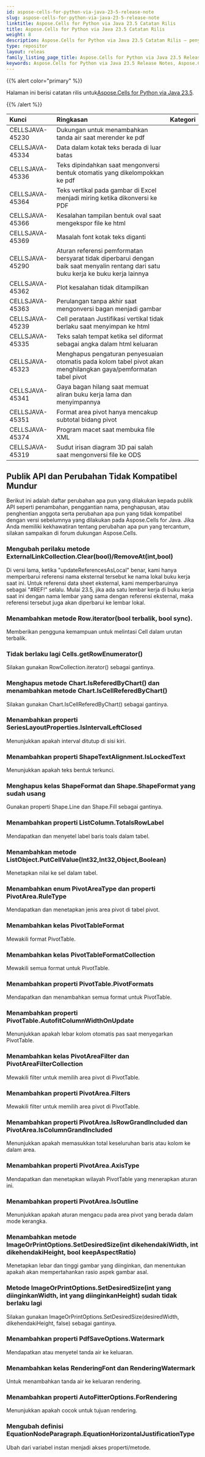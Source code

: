 ```yaml
---
id: aspose-cells-for-python-via-java-23-5-release-note
slug: aspose-cells-for-python-via-java-23-5-release-note
linktitle: Aspose.Cells for Python via Java 23.5 Catatan Rilis
title: Aspose.Cells for Python via Java 23.5 Catatan Rilis
weight: 8
description: Aspose.Cells for Python via Java 23.5 Catatan Rilis – penyempurnaan terkini, fitur baru, dan perbaikan
type: repositor
layout: releas
family_listing_page_title: Aspose.Cells for Python via Java 23.5 Release Note
keywords: Aspose.Cells for Python via Java 23.5 Release Notes, Aspose.Cells for Python via Java 23.5 updates and fixe
---
```

{{% alert color="primary" %}}

 Halaman ini berisi catatan rilis untuk[Aspose.Cells for Python via Java 23.5](https://releases.aspose.com/cells/python-java/new-releases/aspose.cells-for-python-via-java-23.5/).

{{% /alert %}}

|**Kunci**|**Ringkasan**|**Kategori**|
| :- | :- | :- |
|CELLSJAVA-45230|Dukungan untuk menambahkan tanda air saat merender ke pdf|
|CELLSJAVA-45334|Data dalam kotak teks berada di luar batas|
|CELLSJAVA-45336|Teks dipindahkan saat mengonversi bentuk otomatis yang dikelompokkan ke pdf|
|CELLSJAVA-45364|Teks vertikal pada gambar di Excel menjadi miring ketika dikonversi ke PDF|
|CELLSJAVA-45366|Kesalahan tampilan bentuk oval saat mengekspor file ke html|
|CELLSJAVA-45369| Masalah font kotak teks diganti|
|CELLSJAVA-45290|Aturan referensi pemformatan bersyarat tidak diperbarui dengan baik saat menyalin rentang dari satu buku kerja ke buku kerja lainnya|
|CELLSJAVA-45362|Plot kesalahan tidak ditampilkan|
|CELLSJAVA-45363|Perulangan tanpa akhir saat mengonversi bagan menjadi gambar|
|CELLSJAVA-45239|Cell perataan Justifikasi vertikal tidak berlaku saat menyimpan ke html|
|CELLSJAVA-45335|Teks salah tempat ketika sel diformat sebagai angka dalam html keluaran|
|CELLSJAVA-45323| Menghapus pengaturan penyesuaian otomatis pada kolom tabel pivot akan menghilangkan gaya/pemformatan tabel pivot|
|CELLSJAVA-45341|Gaya bagan hilang saat memuat aliran buku kerja lama dan menyimpannya|
|CELLSJAVA-45351|Format area pivot hanya mencakup subtotal bidang pivot|
|CELLSJAVA-45374|Program macet saat membuka file XML|
|CELLSJAVA-45319|Sudut irisan diagram 3D pai salah saat mengonversi file ke ODS|

##  **Publik API dan Perubahan Tidak Kompatibel Mundur**

Berikut ini adalah daftar perubahan apa pun yang dilakukan kepada publik API seperti penambahan, penggantian nama, penghapusan, atau penghentian anggota serta perubahan apa pun yang tidak kompatibel dengan versi sebelumnya yang dilakukan pada Aspose.Cells for Java. Jika Anda memiliki kekhawatiran tentang perubahan apa pun yang tercantum, silakan sampaikan di forum dukungan Aspose.Cells.

###  **Mengubah perilaku metode ExternalLinkCollection.Clear(bool)/RemoveAt(int,bool)**

Di versi lama, ketika "updateReferencesAsLocal" benar, kami hanya memperbarui referensi nama eksternal tersebut ke nama lokal buku kerja saat ini. Untuk referensi data sheet eksternal, kami memperbaruinya sebagai "#REF!" selalu. Mulai 23.5, jika ada satu lembar kerja di buku kerja saat ini dengan nama lembar yang sama dengan referensi eksternal, maka referensi tersebut juga akan diperbarui ke lembar lokal.

###  **Menambahkan metode Row.iterator(bool terbalik, bool sync).**

Memberikan pengguna kemampuan untuk melintasi Cell dalam urutan terbalik.

###  **Tidak berlaku lagi Cells.getRowEnumerator()**

Silakan gunakan RowCollection.iterator() sebagai gantinya.

###  **Menghapus metode Chart.IsReferedByChart() dan menambahkan metode Chart.IsCellReferedByChart()**

Silakan gunakan Chart.IsCellReferedByChart() sebagai gantinya.

###  **Menambahkan properti SeriesLayoutProperties.IsIntervalLeftClosed**

Menunjukkan apakah interval ditutup di sisi kiri.

###  **Menambahkan properti ShapeTextAlignment.IsLockedText**

Menunjukkan apakah teks bentuk terkunci.

###  **Menghapus kelas ShapeFormat dan Shape.ShapeFormat yang sudah usang**

Gunakan properti Shape.Line dan Shape.Fill sebagai gantinya.

###  **Menambahkan properti ListColumn.TotalsRowLabel**

Mendapatkan dan menyetel label baris toals dalam tabel.

###  **Menambahkan metode ListObject.PutCellValue(Int32,Int32,Object,Boolean)**

Menetapkan nilai ke sel dalam tabel.

###  **Menambahkan enum PivotAreaType dan properti PivotArea.RuleType**

Mendapatkan dan menetapkan jenis area pivot di tabel pivot.

###  **Menambahkan kelas PivotTableFormat**

Mewakili format PivotTable.

###  **Menambahkan kelas PivotTableFormatCollection**

Mewakili semua format untuk PivotTable.

###  **Menambahkan properti PivotTable.PivotFormats**

Mendapatkan dan menambahkan semua format untuk PivotTable.

###  **Menambahkan properti PivotTable.AutofitColumnWidthOnUpdate**

Menunjukkan apakah lebar kolom otomatis pas saat menyegarkan PivotTable.

###  **Menambahkan kelas PivotAreaFilter dan PivotAreaFilterCollection**

Mewakili filter untuk memilih area pivot di PivotTable.

###  **Menambahkan properti PivotArea.Filters**

Mewakili filter untuk memilih area pivot di PivotTable.

###  **Menambahkan properti PivotArea.IsRowGrandIncluded dan PivotArea.IsColumnGrandIncluded**

Menunjukkan apakah memasukkan total keseluruhan baris atau kolom ke dalam area.

###  **Menambahkan properti PivotArea.AxisType**

Mendapatkan dan menetapkan wilayah PivotTable yang menerapkan aturan ini.

###  **Menambahkan properti PivotArea.IsOutline**

Menunjukkan apakah aturan mengacu pada area pivot yang berada dalam mode kerangka.

###  **Menambahkan metode ImageOrPrintOptions.SetDesiredSize(int dikehendakiWidth, int dikehendakiHeight, bool keepAspectRatio)**

Menetapkan lebar dan tinggi gambar yang diinginkan, dan menentukan apakah akan mempertahankan rasio aspek gambar asal.

###  **Metode ImageOrPrintOptions.SetDesiredSize(int yang diinginkanWidth, int yang diinginkanHeight) sudah tidak berlaku lagi**

Silakan gunakan ImageOrPrintOptions.SetDesiredSize(desiredWidth, dikehendakiHeight, false) sebagai gantinya.

###  **Menambahkan properti PdfSaveOptions.Watermark**

Mendapatkan atau menyetel tanda air ke keluaran.

###  **Menambahkan kelas RenderingFont dan RenderingWatermark**

Untuk menambahkan tanda air ke keluaran rendering.

###  **Menambahkan properti AutoFitterOptions.ForRendering**

Menunjukkan apakah cocok untuk tujuan rendering.
 
###  **Mengubah definisi EquationNodeParagraph.EquationHorizontalJustificationType**

Ubah dari variabel instan menjadi akses properti/metode.
